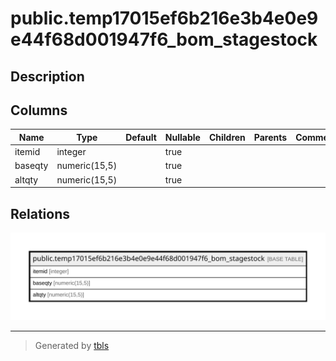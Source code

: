# public.temp17015ef6b216e3b4e0e9e44f68d001947f6_bom_stagestock

## Description

## Columns

| Name | Type | Default | Nullable | Children | Parents | Comment |
| ---- | ---- | ------- | -------- | -------- | ------- | ------- |
| itemid | integer |  | true |  |  |  |
| baseqty | numeric(15,5) |  | true |  |  |  |
| altqty | numeric(15,5) |  | true |  |  |  |

## Relations

![er](public.temp17015ef6b216e3b4e0e9e44f68d001947f6_bom_stagestock.svg)

---

> Generated by [tbls](https://github.com/k1LoW/tbls)
